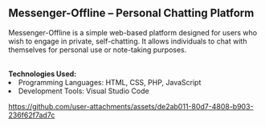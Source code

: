 <h2>Messenger-Offline – Personal Chatting Platform</h2>
<p>Messenger-Offline is a simple web-based platform designed for users who wish to engage in private, self-chatting. It allows individuals to chat with themselves for personal use or note-taking purposes.</p>
<br>
<b>Technologies Used:</b>
<li>Programming Languages: HTML, CSS, PHP, JavaScript</li>
<li>Development Tools: Visual Studio Code</li>

https://github.com/user-attachments/assets/de2ab011-80d7-4808-b903-236f62f7ad7c

